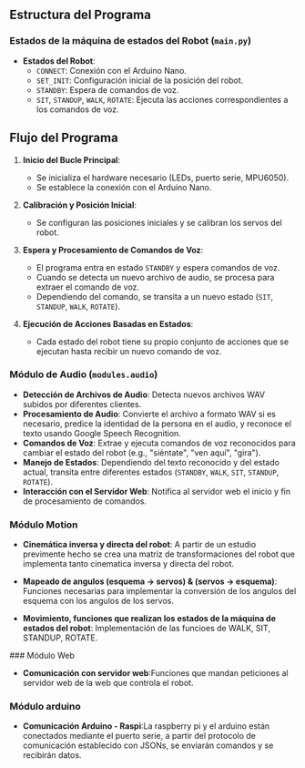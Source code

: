 ## Estructura del Programa

### Estados de la máquina de estados del Robot (`main.py`)

- **Estados del Robot**:
  - `CONNECT`: Conexión con el Arduino Nano.
  - `SET_INIT`: Configuración inicial de la posición del robot.
  - `STANDBY`: Espera de comandos de voz.
  - `SIT`, `STANDUP`, `WALK`, `ROTATE`: Ejecuta las acciones correspondientes a los comandos de voz.

## Flujo del Programa

1. **Inicio del Bucle Principal**:
   - Se inicializa el hardware necesario (LEDs, puerto serie, MPU6050).
   - Se establece la conexión con el Arduino Nano.

2. **Calibración y Posición Inicial**:
   - Se configuran las posiciones iniciales y se calibran los servos del robot.

3. **Espera y Procesamiento de Comandos de Voz**:
   - El programa entra en estado `STANDBY` y espera comandos de voz.
   - Cuando se detecta un nuevo archivo de audio, se procesa para extraer el comando de voz.
   - Dependiendo del comando, se transita a un nuevo estado (`SIT`, `STANDUP`, `WALK`, `ROTATE`).

4. **Ejecución de Acciones Basadas en Estados**:
   - Cada estado del robot tiene su propio conjunto de acciones que se ejecutan hasta recibir un nuevo comando de voz.

### Módulo de Audio (`modules.audio`)

- **Detección de Archivos de Audio**: Detecta nuevos archivos WAV subidos por diferentes clientes.
- **Procesamiento de Audio**: Convierte el archivo a formato WAV si es necesario, predice la identidad de la persona en el audio, y reconoce el texto usando Google Speech Recognition.
- **Comandos de Voz**: Extrae y ejecuta comandos de voz reconocidos para cambiar el estado del robot (e.g., "siéntate", "ven aquí", "gira").
- **Manejo de Estados**: Dependiendo del texto reconocido y del estado actual, transita entre diferentes estados (`STANDBY`, `WALK`, `SIT`, `STANDUP`, `ROTATE`).
- **Interacción con el Servidor Web**: Notifica al servidor web el inicio y fin de procesamiento de comandos.


### Módulo Motion

- **Cinemática inversa y directa del robot**: A partir de un estudio previmente hecho se crea una matriz de transformaciones del robot que implementa tanto cinematica inversa y directa del robot.

- **Mapeado de angulos (esquema -> servos) & (servos -> esquema)**: Funciones necesarias para implementar la conversión de los angulos del esquema con los angulos de los servos.

- **Movimiento, funciones que realizan los estados de la máquina de estados del robot**: Implementación de las funcioes de WALK, SIT, 
STANDUP, ROTATE.

### Módulo Web

- **Comunicación con servidor web**:Funciones que mandan peticiones al servidor web de la web que controla el robot.

### Módulo arduino

- **Comunicación Arduino - Raspi**:La raspberry pi y el arduino están conectados mediante el puerto serie, a partir del protocolo de comunicación establecido con JSONs, se enviarán comandos y se recibirán datos.

